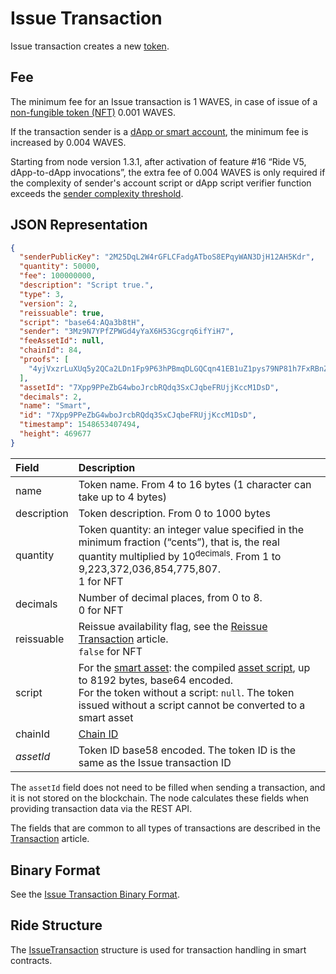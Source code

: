 # Issue Transaction

Issue transaction creates a new [token](/en/blockchain/token/).

## Fee

The minimum fee for an Issue transaction is 1 WAVES, in case of issue of a [non-fungible token (NFT)](/en/blockchain/token/non-fungible-token) 0.001 WAVES.

If the transaction sender is a [dApp or smart account](/en/blockchain/account/dapp), the minimum fee is increased by 0.004 WAVES.

Starting from node version 1.3.1, after activation of feature #16 “Ride V5, dApp-to-dApp invocations”, the extra fee of 0.004 WAVES is only required if the complexity of sender's account script or dApp script verifier function exceeds the [sender complexity threshold](/en/ride/limits/).

## JSON Representation

```json
{
  "senderPublicKey": "2M25DqL2W4rGFLCFadgATboS8EPqyWAN3DjH12AH5Kdr",
  "quantity": 50000,
  "fee": 100000000,
  "description": "Script true.",
  "type": 3,
  "version": 2,
  "reissuable": true,
  "script": "base64:AQa3b8tH",
  "sender": "3Mz9N7YPfZPWGd4yYaX6H53Gcgrq6ifYiH7",
  "feeAssetId": null,
  "chainId": 84,
  "proofs": [
    "4yjVxzrLuXUq5y2QCa2LDn1Fp9P63hPBmqDLGQCqn41EB1uZ1pys79NP81h7FxRBnZSbpNGbz1xjwckHcPAQHmFX"
  ],
  "assetId": "7Xpp9PPeZbG4wboJrcbRQdq3SxCJqbeFRUjjKccM1DsD",
  "decimals": 2,
  "name": "Smart",
  "id": "7Xpp9PPeZbG4wboJrcbRQdq3SxCJqbeFRUjjKccM1DsD",
  "timestamp": 1548653407494,
  "height": 469677
}
```

| Field | Description |
| :--- | :--- |
| name | Token name. From 4 to 16 bytes (1 character can take up to 4 bytes) |
| description | Token description. From 0 to 1000 bytes |
| quantity | Token quantity: an integer value specified in the minimum fraction (“cents”), that is, the real quantity multiplied by 10<sup>decimals</sup>. From 1 to 9,223,372,036,854,775,807.<br>1 for NFT |
| decimals | Number of decimal places, from 0 to 8.<br>0 for NFT |
| reissuable | Reissue availability flag, see the [Reissue Transaction](/en/blockchain/transaction-type/reissue-transaction) article.<br>`false` for NFT |
| script | For the [smart asset](/en/blockchain/token/smart-asset): the compiled [asset script](/en/ride/script/script-types/asset-script), up to 8192 bytes, base64 encoded.<br>For the token without a script: `null`. The token issued without a script cannot be converted to a smart asset |
| chainId | [Chain ID](/en/blockchain/blockchain-network/#chain-id) |
| *assetId* | Token ID base58 encoded. The token ID is the same as the Issue transaction ID |

The `assetId` field does not need to be filled when sending a transaction, and it is not stored on the blockchain. The node calculates these fields when providing transaction data via the REST API.

The fields that are common to all types of transactions are described in the [Transaction](/en/blockchain/transaction/#json-representation) article.

## Binary Format

See the [Issue Transaction Binary Format](/en/blockchain/binary-format/transaction-binary-format/issue-transaction-binary-format).

## Ride Structure

The [IssueTransaction](/en/ride/structures/transaction-structures/issue-transaction) structure is used for transaction handling in smart contracts.
